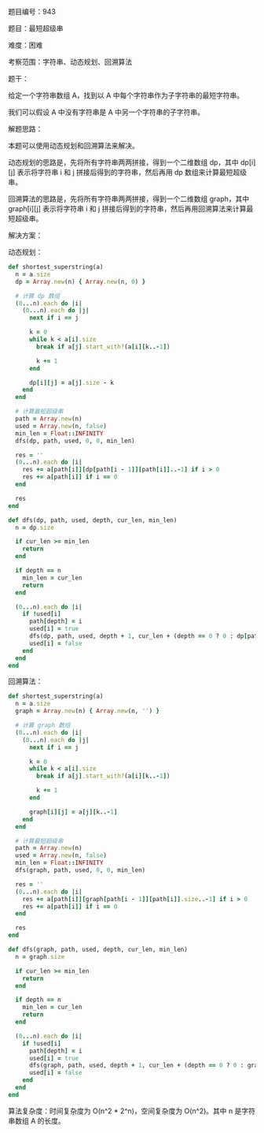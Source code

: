 题目编号：943

题目：最短超级串

难度：困难

考察范围：字符串、动态规划、回溯算法

题干：

给定一个字符串数组 A，找到以 A 中每个字符串作为子字符串的最短字符串。

我们可以假设 A 中没有字符串是 A 中另一个字符串的子字符串。

解题思路：

本题可以使用动态规划和回溯算法来解决。

动态规划的思路是，先将所有字符串两两拼接，得到一个二维数组 dp，其中 dp[i][j] 表示将字符串 i 和 j 拼接后得到的字符串，然后再用 dp 数组来计算最短超级串。

回溯算法的思路是，先将所有字符串两两拼接，得到一个二维数组 graph，其中 graph[i][j] 表示将字符串 i 和 j 拼接后得到的字符串，然后再用回溯算法来计算最短超级串。

解决方案：

动态规划：

```ruby
def shortest_superstring(a)
  n = a.size
  dp = Array.new(n) { Array.new(n, 0) }

  # 计算 dp 数组
  (0...n).each do |i|
    (0...n).each do |j|
      next if i == j

      k = 0
      while k < a[i].size
        break if a[j].start_with?(a[i][k..-1])

        k += 1
      end

      dp[i][j] = a[j].size - k
    end
  end

  # 计算最短超级串
  path = Array.new(n)
  used = Array.new(n, false)
  min_len = Float::INFINITY
  dfs(dp, path, used, 0, 0, min_len)

  res = ''
  (0...n).each do |i|
    res += a[path[i]][dp[path[i - 1]][path[i]]..-1] if i > 0
    res += a[path[i]] if i == 0
  end

  res
end

def dfs(dp, path, used, depth, cur_len, min_len)
  n = dp.size

  if cur_len >= min_len
    return
  end

  if depth == n
    min_len = cur_len
    return
  end

  (0...n).each do |i|
    if !used[i]
      path[depth] = i
      used[i] = true
      dfs(dp, path, used, depth + 1, cur_len + (depth == 0 ? 0 : dp[path[depth - 1]][i]), min_len)
      used[i] = false
    end
  end
end
```

回溯算法：

```ruby
def shortest_superstring(a)
  n = a.size
  graph = Array.new(n) { Array.new(n, '') }

  # 计算 graph 数组
  (0...n).each do |i|
    (0...n).each do |j|
      next if i == j

      k = 0
      while k < a[i].size
        break if a[j].start_with?(a[i][k..-1])

        k += 1
      end

      graph[i][j] = a[j][k..-1]
    end
  end

  # 计算最短超级串
  path = Array.new(n)
  used = Array.new(n, false)
  min_len = Float::INFINITY
  dfs(graph, path, used, 0, 0, min_len)

  res = ''
  (0...n).each do |i|
    res += a[path[i]][graph[path[i - 1]][path[i]].size..-1] if i > 0
    res += a[path[i]] if i == 0
  end

  res
end

def dfs(graph, path, used, depth, cur_len, min_len)
  n = graph.size

  if cur_len >= min_len
    return
  end

  if depth == n
    min_len = cur_len
    return
  end

  (0...n).each do |i|
    if !used[i]
      path[depth] = i
      used[i] = true
      dfs(graph, path, used, depth + 1, cur_len + (depth == 0 ? 0 : graph[path[depth - 1]][i].size), min_len)
      used[i] = false
    end
  end
end
```

算法复杂度：时间复杂度为 O(n^2 * 2^n)，空间复杂度为 O(n^2)。其中 n 是字符串数组 A 的长度。